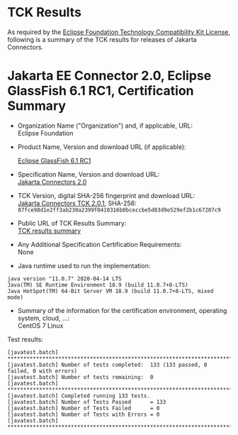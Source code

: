 TCK Results
===========

As required by the
[Eclipse Foundation Technology Compatibility Kit License](https://www.eclipse.org/legal/tck.php),
following is a summary of the TCK results for releases of Jakarta Connectors.

# Jakarta EE Connector 2.0, Eclipse GlassFish 6.1 RC1, Certification Summary

- Organization Name ("Organization") and, if applicable, URL: <br/>
  Eclipse Foundation

- Product Name, Version and download URL (if applicable): <br/>

  [Eclipse GlassFish 6.1 RC1](https://download.eclipse.org/ee4j/glassfish/glassfish-6.1.0-RC1.zip)

- Specification Name, Version and download URL: <br/>
  [Jakarta Connectors 2.0](https://jakarta.ee/specifications/connectors/2.0/)

- TCK Version, digital SHA-256 fingerprint and download URL: <br/>
  [Jakarta Connectors TCK 2.0.1](https://download.eclipse.org/ee4j/jakartaee-tck/jakartaee9-eftl/promoted/jakarta-connectors-tck-2.0.1.zip), 
  SHA-256:  `87fce98d1e2ff3ab230a2399f0410316b0bceccbe5d83d9e529ef2b1c67207c9`

- Public URL of TCK Results Summary: <br/>
  [TCK results summary](./TCK-Results-6.1-RC1)

- Any Additional Specification Certification Requirements: <br/>
  None
  
- Java runtime used to run the implementation: <br/>
```
java version "11.0.7" 2020-04-14 LTS
Java(TM) SE Runtime Environment 18.9 (build 11.0.7+8-LTS)
Java HotSpot(TM) 64-Bit Server VM 18.9 (build 11.0.7+8-LTS, mixed mode)
```

- Summary of the information for the certification environment, operating system, cloud, ...: <br/>
  CentOS 7 Linux



Test results:

```
[javatest.batch] ********************************************************************************
[javatest.batch] Number of tests completed:  133 (133 passed, 0 failed, 0 with errors)
[javatest.batch] Number of tests remaining:  0
[javatest.batch] ********************************************************************************
[javatest.batch] Completed running 133 tests.
[javatest.batch] Number of Tests Passed      = 133
[javatest.batch] Number of Tests Failed      = 0
[javatest.batch] Number of Tests with Errors = 0
[javatest.batch] ********************************************************************************
```
